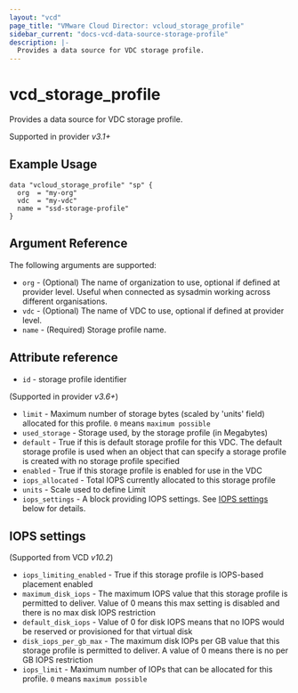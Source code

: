 ```yaml
---
layout: "vcd"
page_title: "VMware Cloud Director: vcloud_storage_profile"
sidebar_current: "docs-vcd-data-source-storage-profile"
description: |-
  Provides a data source for VDC storage profile.
---
```


# vcd\_storage\_profile

Provides a data source for VDC storage profile.

Supported in provider *v3.1+*


## Example Usage

```hcl
data "vcloud_storage_profile" "sp" {
  org  = "my-org"
  vdc  = "my-vdc"
  name = "ssd-storage-profile"
}
```

## Argument Reference

The following arguments are supported:

* `org` - (Optional) The name of organization to use, optional if defined at provider level. Useful when connected as sysadmin working across different organisations.
* `vdc` - (Optional) The name of VDC to use, optional if defined at provider level.
* `name` - (Required) Storage profile name.

## Attribute reference
* `id` - storage profile identifier

(Supported in provider *v3.6+*)

* `limit` - Maximum number of storage bytes (scaled by 'units' field) allocated for this profile. `0` means `maximum possible`
* `used_storage` - Storage used, by the storage profile (in Megabytes)
* `default` - True if this is default storage profile for this VDC. The default storage profile is used when an object that can specify a storage profile is created with no storage profile specified
* `enabled` - True if this storage profile is enabled for use in the VDC
* `iops_allocated` - Total IOPS currently allocated to this storage profile
* `units` - Scale used to define Limit
* `iops_settings` - A block providing IOPS settings. See [IOPS settings](#iopsSettings) below for details.

<a id="iopsSettings"></a>
## IOPS settings

(Supported from VCD *v10.2*)

* `iops_limiting_enabled` - True if this storage profile is IOPS-based placement enabled
* `maximum_disk_iops` - The maximum IOPS value that this storage profile is permitted to deliver. Value of 0 means this max setting is disabled and there is no max disk IOPS restriction
* `default_disk_iops` - Value of 0 for disk IOPS means that no IOPS would be reserved or provisioned for that virtual disk
* `disk_iops_per_gb_max` - The maximum disk IOPs per GB value that this storage profile is permitted to deliver. A value of 0 means there is no per GB IOPS restriction
* `iops_limit` - Maximum number of IOPs that can be allocated for this profile. `0` means `maximum possible`